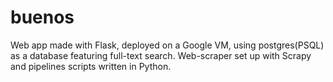 # buenos
Web app made with Flask, deployed on a Google VM, using postgres(PSQL) as a database featuring full-text search.  Web-scraper set up with Scrapy and pipelines scripts written in Python.
